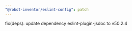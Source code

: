 ```yaml
---
"@robot-inventor/eslint-config": patch
---
```


fix(deps): update dependency eslint-plugin-jsdoc to v50.2.4
